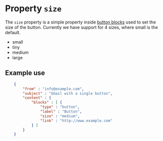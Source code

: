 # Property `size`

The `size` property is a simple property inside
<a href="/support/json/block-button">button blocks</a> used to set the size of
the button. Currently we have support for 4 sizes, where small is the default.

- small
- tiny
- medium
- large

## Example use


````json
    {
        "from" : "info@example.com",
        "subject" : "Email with a single button",
        "content" : {
            "blocks" : [ {
                "type" : "button",
                "label" : "Button",
                "size" : "medium",
                "link" : "http://www.example.com"
            } ]
        }
    }
````
